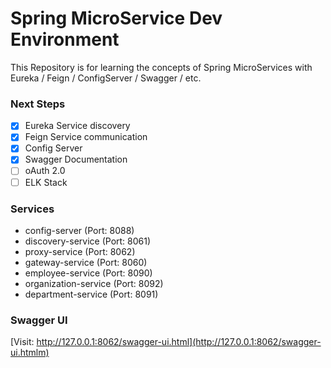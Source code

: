 # Spring MicroService Dev Environment

This Repository is for learning the concepts of Spring MicroServices with Eureka / Feign / ConfigServer / Swagger / etc.

### Next Steps

- [x] Eureka Service discovery
- [x] Feign Service communication
- [x] Config Server
- [x] Swagger Documentation
- [ ] oAuth 2.0
- [ ] ELK Stack

### Services

- config-server (Port: 8088)
- discovery-service (Port: 8061)
- proxy-service (Port: 8062)
- gateway-service (Port: 8060)
- employee-service (Port: 8090)
- organization-service (Port: 8092)
- department-service (Port: 8091)

### Swagger UI
[Visit: http://127.0.0.1:8062/swagger-ui.html](http://127.0.0.1:8062/swagger-ui.htmlm)

